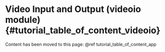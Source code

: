 Video Input and Output (videoio module) {#tutorial_table_of_content_videoio}
=========================================

Content has been moved to this page: @ref tutorial_table_of_content_app
